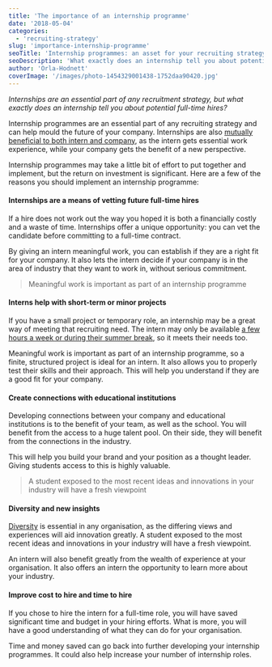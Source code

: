 ```yaml
---
title: 'The importance of an internship programme'
date: '2018-05-04'
categories:
  - 'recruiting-strategy'
slug: 'importance-internship-programme'
seoTitle: 'Internship programmes: an asset for your recruiting strategy | HireHive'
seoDescription: 'What exactly does an internship tell you about potential full-time hires? Learn why internship programmes are essential for your recruitment strategy.'
author: 'Orla-Hodnett'
coverImage: '/images/photo-1454329001438-1752daa90420.jpg'
---
```


_Internships are an essential part of any recruitment strategy, but what exactly does an internship tell you about potential full-time hires?_

Internship programmes are an essential part of any recruiting strategy and can help mould the future of your company. Internships are also [mutually beneficial to both intern and company](https://www.business.com/articles/why-internships-are-important-for-students-and-e-2/), as the intern gets essential work experience, while your company gets the benefit of a new perspective.

Internship programmes may take a little bit of effort to put together and implement, but the return on investment is significant. Here are a few of the reasons you should implement an internship programme:

#### **Internships are a means of vetting future full-time hires**

If a hire does not work out the way you hoped it is both a financially costly and a waste of time. Internships offer a unique opportunity: you can vet the candidate before committing to a full-time contract.

By giving an intern meaningful work, you can establish if they are a right fit for your company. It also lets the intern decide if your company is in the area of industry that they want to work in, without serious commitment.

> Meaningful work is important as part of an internship programme

#### **Interns help with short-term or minor projects**

If you have a small project or temporary role, an internship may be a great way of meeting that recruiting need. The intern may only be available [a few hours a week or during their summer break](https://hirehive.com/hiring-interns-summer-best-practice/), so it meets their needs too.

Meaningful work is important as part of an internship programme, so a finite, structured project is ideal for an intern. It also allows you to properly test their skills and their approach. This will help you understand if they are a good fit for your company.

#### **Create connections with educational institutions**

Developing connections between your company and educational institutions is to the benefit of your team, as well as the school. You will benefit from the access to a huge talent pool. On their side, they will benefit from the connections in the industry.

This will help you build your brand and your position as a thought leader. Giving students access to this is highly valuable.

> A student exposed to the most recent ideas and innovations in your industry will have a fresh viewpoint

#### **Diversity and new insights**

[Diversity](https://hirehive.com/online-recruiting-workplace-diversity/) is essential in any organisation, as the differing views and experiences will aid innovation greatly. A student exposed to the most recent ideas and innovations in your industry will have a fresh viewpoint.

An intern will also benefit greatly from the wealth of experience at your organisation. It also offers an intern the opportunity to learn more about your industry.

#### **Improve cost to hire and time to hire**

If you chose to hire the intern for a full-time role, you will have saved significant time and budget in your hiring efforts. What is more, you will have a good understanding of what they can do for your organisation.

Time and money saved can go back into further developing your internship programmes. It could also help increase your number of internship roles.
